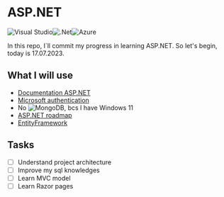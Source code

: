 # ASP.NET
![Visual Studio](https://img.shields.io/badge/Visual%20Studio-5C2D91.svg?style=for-the-badge&logo=visual-studio&logoColor=white)![.Net](https://img.shields.io/badge/.NET-5C2D91?style=for-the-badge&logo=.net&logoColor=white)![Azure](https://img.shields.io/badge/azure-%230072C6.svg?style=for-the-badge&logo=microsoftazure&logoColor=white)

In this repo, I`ll commit my progress in learning ASP.NET. So let's begin, today is 17.07.2023.

## What I will use
- [Documentation ASP.NET](https://learn.microsoft.com/en-us/aspnet/core/?view=aspnetcore-7.0)
- [Microsoft authentication](https://learn.microsoft.com/en-us/aspnet/core/security/authentication/social/?view=aspnetcore-7.0&tabs=visual-studio)
- No ![MongoDB](https://img.shields.io/badge/MongoDB-%234ea94b.svg?style=for-the-badge&logo=mongodb&logoColor=white), bcs I have Windows 11
- [ASP.NET roadmap](https://roadmap.sh/aspnet-core)
- [EntityFramework](https://learn.microsoft.com/en-us/ef/)

## Tasks
- [ ] Understand project architecture
- [ ] Improve my sql knowledges
- [ ] Learn MVC model
- [ ] Learn Razor pages